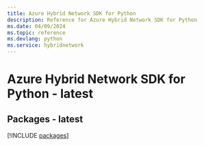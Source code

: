 ```yaml
---
title: Azure Hybrid Network SDK for Python
description: Reference for Azure Hybrid Network SDK for Python
ms.date: 04/09/2024
ms.topic: reference
ms.devlang: python
ms.service: hybridnetwork
---
```

# Azure Hybrid Network SDK for Python - latest
## Packages - latest
[!INCLUDE [packages](hybrid-network-index.md)]